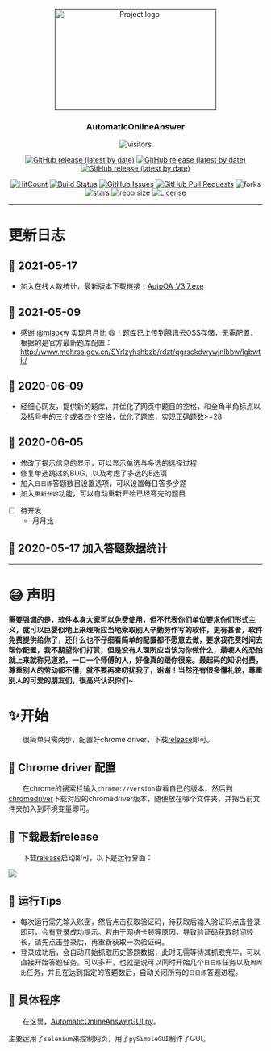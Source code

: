 <p align="center">
  <a href="" rel="noopener">
 <img width=320 height=200 src="https://blog-1259799643.cos.ap-shanghai.myqcloud.com/2020-05-16-AutoOA.png" alt="Project logo"></a>
</p>

<h3 align="center">AutomaticOnlineAnswer</h3>

<div align="center">

![visitors](https://visitor-badge.glitch.me/badge?page_id=ExcaliburEX.AutomaticOnlineAnswer)

<a href= 'https://github.com/ExcaliburEX/AutomaticOnlineAnswer/releases/download/V3.7/AutoOA_V3.7.exe'><img alt="GitHub release (latest by date)" src="https://img.shields.io/github/downloads/ExcaliburEX/AutomaticOnlineAnswer/V3.7/total?color=blue&style=for-the-badge"></a>
<a href= 'https://github.com/ExcaliburEX/AutomaticOnlineAnswer/releases/download/V3.6/AutomaticOnlineAnswerGUI.exe'><img alt="GitHub release (latest by date)" src="https://img.shields.io/github/downloads/ExcaliburEX/AutomaticOnlineAnswer/V3.6/total?color=pink&style=for-the-badge"></a>
<a href= 'https://github.com/ExcaliburEX/AutomaticOnlineAnswer/releases/download/V3.5/AutoOA3.5.exe'><img alt="GitHub release (latest by date)" src="https://img.shields.io/github/downloads/ExcaliburEX/AutomaticOnlineAnswer/V3.5/total?color=important&style=for-the-badge"></a>


[![HitCount](http://hits.dwyl.com/ExcaliburEX/AutomaticOnlineAnswer.svg)](http://hits.dwyl.com/ExcaliburEX/AutomaticOnlineAnswer)
[![Build Status](https://www.travis-ci.org/ExcaliburEX/AutomaticOnlineAnswer.svg?branch=master)](https://www.travis-ci.org/ExcaliburEX/AutomaticOnlineAnswer)
[![GitHub Issues](https://img.shields.io/github/issues/ExcaliburEX/AutomaticOnlineAnswer.svg)](https://github.com/ExcaliburEX/AutomaticOnlineAnswer)
[![GitHub Pull Requests](https://img.shields.io/github/issues-pr/ExcaliburEX/AutomaticOnlineAnswer.svg)](https://github.com/ExcaliburEX/AutomaticOnlineAnswer/pulls)
![forks](https://img.shields.io/github/forks/ExcaliburEX/AutomaticOnlineAnswer)
![stars](	https://img.shields.io/github/stars/ExcaliburEX/AutomaticOnlineAnswer)
![repo size](https://img.shields.io/github/repo-size/ExcaliburEX/AutomaticOnlineAnswer)
[![License](https://img.shields.io/badge/license-MIT-blue.svg)](/LICENSE)
</div>

---

# 更新日志

## 🍳 2021-05-17
- 加入在线人数统计，最新版本下载链接：[AutoOA_V3.7.exe](https://github.com/ExcaliburEX/AutomaticOnlineAnswer/releases/download/V3.7/AutoOA_V3.7.exe)
## 🥝 2021-05-09
- 感谢 @[miaoxw](https://github.com/miaoxw)  实现月月比 :smile:！题库已上传到腾讯云OSS存储，无需配置，根据的是官方最新题库配置：http://www.mohrss.gov.cn/SYrlzyhshbzb/rdzt/qgrsckdwywjnlbbw/lgbwtk/


## 🍇 2020-06-09
- 经细心网友，提供新的题库，并优化了网页中题目的空格，和全角半角标点以及括号中的三个或者四个空格，优化了题库，实现正确题数>=28

## 🍉 2020-06-05
- 修改了提示信息的显示，可以显示单选与多选的选择过程
- 修复单选跳过的BUG，以及考虑了多选的E选项
- 加入`日日练`答题数目设置选项，可以设置每日答多少题
- 加入`重新开始`功能，可以自动重新开始已经答完的题目
- [ ] 待开发
  - 月月比

## 🍎 2020-05-17 加入答题数据统计

---

# 😅 声明

**需要强调的是，软件本身大家可以免费使用，但不代表你们单位要求你们形式主义，就可以巨婴似地上来理所应当地索取别人辛勤劳作写的软件，更有甚者，软件免费提供给你了，还什么也不仔细看简单的配置都不愿意去做，要求我花费时间去帮你配置，我不期望你们打赏，但是没有人理所应当该为你做什么，最哽人的恐怕就上来就称兄道弟，一口一个师傅的人，好像真的跟你很亲。最起码的知识付费，尊重别人的劳动都不懂，就不要再来叨扰我了，谢谢！当然还有很多懂礼貌，尊重别人的可爱的朋友们，很高兴认识你们~**


# ✨开始
&emsp;&emsp;很简单只需两步，配置好chrome driver，下载[release](https://github.com/ExcaliburEX/AutomaticOnlineAnswer/releases)即可。
## 🍎 Chrome driver 配置
&emsp;&emsp;在chrome的搜索栏输入`chrome://version`查看自己的版本，然后到[chromedriver](http://chromedriver.storage.googleapis.com/index.html)下载对应的chromedriver版本，随便放在哪个文件夹，并把当前文件夹加入到环境变量即可。

## 🍌 下载最新release
&emsp;&emsp;下载[release](https://github.com/ExcaliburEX/AutomaticOnlineAnswer/releases)启动即可，以下是运行界面：

![](https://blog-1259799643.cos.ap-shanghai.myqcloud.com/2020-05-26-%E7%B3%BB%E7%BB%9F%E5%9B%BE.gif)

## 🍓 运行Tips
- 每次运行需先输入账密，然后点击获取验证码，待获取后输入验证码点击登录即可，会有登录成功提示。若由于网络卡顿等原因，导致验证码获取时间较长，请先点击登录后，再重新获取一次验证码。
- 登录成功后，会自动开始抓取历史答题数据，此时无需等待其抓取完毕，可以直接开始答题任务。可以多开，也就是说可以同时开始几个`日日练`任务以及`周周比`任务，并且在达到指定的答题数后，自动关闭所有的`日日练`答题进程。

## 🍇 具体程序
&emsp;&emsp;在这里，[AutomaticOnlineAnswerGUI.py](https://github.com/ExcaliburEX/AutomaticOnlineAnswer/blob/master/AutomaticOnlineAnswerGUI.py)。

主要运用了`selenium`来控制网页，用了`pySimpleGUI`制作了GUI。

